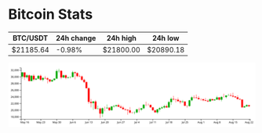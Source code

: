 # Bitcoin Stats

BTC/USDT|24h change|24h high|24h low|
|---|---|---|---|
|$21185.64|-0.98%|$21800.00|$20890.18|

<img src="./chart.svg">
